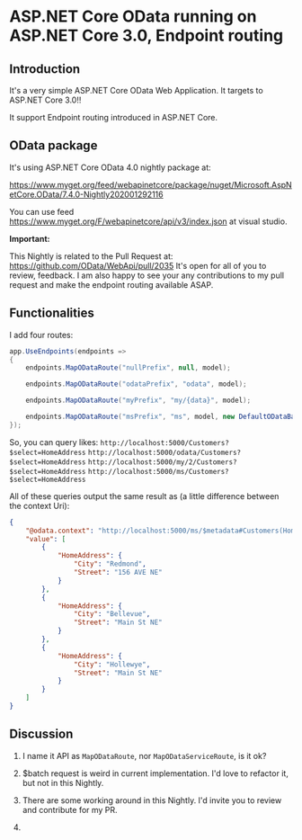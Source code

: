 # ASP.NET Core OData running on ASP.NET Core 3.0, Endpoint routing

## Introduction

It's a very simple ASP.NET Core OData Web Application. It targets to ASP.NET Core 3.0!!

It support Endpoint routing introduced in ASP.NET Core.

## OData package

It's using ASP.NET Core OData 4.0 nightly package at:

https://www.myget.org/feed/webapinetcore/package/nuget/Microsoft.AspNetCore.OData/7.4.0-Nightly202001292116

You can use feed https://www.myget.org/F/webapinetcore/api/v3/index.json at visual studio.

**Important:**

This Nightly is related to the Pull Request at: https://github.com/OData/WebApi/pull/2035
It's open for all of you to review, feedback.
I am also happy to see your any contributions to my pull request and make the endpoint routing available ASAP.

## Functionalities

I add four routes:

```C#
app.UseEndpoints(endpoints =>
{
    endpoints.MapODataRoute("nullPrefix", null, model);

    endpoints.MapODataRoute("odataPrefix", "odata", model);

    endpoints.MapODataRoute("myPrefix", "my/{data}", model);

    endpoints.MapODataRoute("msPrefix", "ms", model, new DefaultODataBatchHandler());
});
```

So, you can query likes:
`http://localhost:5000/Customers?$select=HomeAddress`
`http://localhost:5000/odata/Customers?$select=HomeAddress`
`http://localhost:5000/my/2/Customers?$select=HomeAddress`
`http://localhost:5000/ms/Customers?$select=HomeAddress`

   
All of these queries output the same result as (a little difference between the context Uri):
```json
{
    "@odata.context": "http://localhost:5000/ms/$metadata#Customers(HomeAddress)",
    "value": [
        {
            "HomeAddress": {
                "City": "Redmond",
                "Street": "156 AVE NE"
            }
        },
        {
            "HomeAddress": {
                "City": "Bellevue",
                "Street": "Main St NE"
            }
        },
        {
            "HomeAddress": {
                "City": "Hollewye",
                "Street": "Main St NE"
            }
        }
    ]
}
```


## Discussion

1. I name it API as `MapODataRoute`, nor `MapODataServiceRoute`, is it ok?

2. $batch request is weird in current implementation. I'd love to refactor it, but not in this Nightly.

3. There are some working around in this Nightly. I'd invite you to review and contribute for my PR.

4. 
